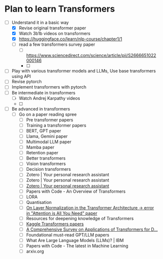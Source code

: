 # Plan to learn Transformers

- [ ] Understand it in a basic way
    -  [x] Revise original transformer paper
    -  [x] Watch 3b1b videos on transformers
    -  [x] https://huggingface.co/learn/nlp-course/chapter1/1
    -  [ ] read a few transformers survey paper
        - [ ] https://www.sciencedirect.com/science/article/pii/S2666651022000146
        - [ ] 
- [ ] Play with various transformer models and LLMs, Use base transformers using API
- [ ] Revise pytorch
- [ ] Implement transformers with pytorch
- [ ] Be intermediate in transformers
    - [ ] Watch Andrej Karpathy videos
    - [ ] 
- [ ] Be advanced in transformers
    - [ ] Go on a paper reading spree
        - [ ] Pre transformer papers  
        - [ ] Training a transformer papers  
        - [ ] BERT, GPT paper  
        - [ ] Llama, Gemini paper  
        - [ ] Multimodal LLM paper  
        - [ ] Mamba paper  
        - [ ] Retention paper  
        - [ ] Better transformers  
        - [ ] Vision transformers  
        - [ ] Decision transformers  
        - [ ] Zotero | Your personal research assistant  
        - [ ] Zotero | Your personal research assistant  
        - [ ] [Zotero | Your personal research assistant](https://www.zotero.org/groups/2420932/tai_safety_bibliography/search/large%20language%20mode/titleCreatorYear/items/XF2554Q3/item-list)  
        - [ ] Papers with Code - An Overview of Transformers  
        - [ ] LORA  
        - [ ] Quantisation  
        - [ ] [On Layer Normalization in the Transformer Architecture → error in "Attention is All You Need" paper](https://arxiv.org)  
        - [ ] Resources for deepening knowledge of Transformers  
        - [ ] [Kaggle Transformers papers](https://www.kaggle.com)  
        - [ ] [A Comprehensive Survey on Applications of Transformers for D...](https://www.sciencedirect.com/science/article/abs/pii/S09574174230316888)  
        - [ ] Foundational must-read GPT/LLM papers  
        - [ ] What Are Large Language Models (LLMs)? | IBM  
        - [ ] Papers with Code - The latest in Machine Learning  
        - [ ] arxiv.org